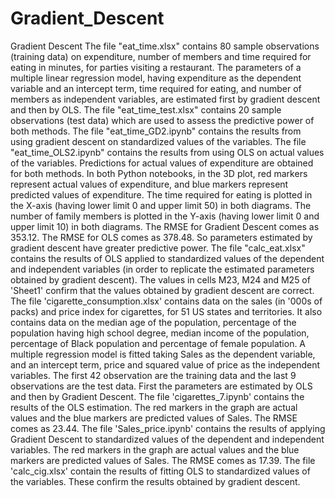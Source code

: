 # Gradient_Descent
Gradient Descent
The file "eat_time.xlsx" contains 80 sample observations (training data) on expenditure, number of members and time required for eating in minutes, for parties visiting a restaurant. The parameters of a multiple linear regression model, having expenditure as the dependent variable and an intercept term, time required for eating, and number of members as independent variables, are estimated first by gradient descent and then by OLS. The file "eat_time_test.xlsx" contains 20 sample observations (test data) which are used to assess the predictive power of both methods. The file "eat_time_GD2.ipynb" contains the results from using gradient descent on standardized values of the variables.
The file "eat_time_OLS2.ipynb" contains the results from using OLS on actual values of the variables. Predictions for actual values of expenditure are obtained for both methods. In both Python notebooks, in the 3D plot, red markers represent actual values of expenditure, and blue markers represent predicted values of expenditure. The time required for eating is plotted in the X-axis (having lower limit 0 and upper limit 50) in both diagrams. The number of family members is plotted in the Y-axis (having lower limit 0 and upper limit 10) in both diagrams. The RMSE for Gradient Descent comes as 353.12. The RMSE for OLS comes as 378.48. So parameters estimated by gradient descent have greater predictive power. The file "calc_eat.xlsx" contains the results of OLS applied to standardized values of the dependent and independent variables (in order to replicate the estimated parameters obtained by gradient descent). The values in cells M23, M24 and M25 of 'Sheet1' confirm that the values obtained by gradient descent are correct.
The file 'cigarette_consumption.xlsx' contains data on the sales (in '000s of packs) and price index for cigarettes, for 51 US states and territories. It also contains data on the median age of the population, percentage of the population having high school degree, median income of the population, percentage of Black population and percentage of female population. A multiple regression model is fitted taking Sales as the dependent variable, and an intercept term, price and squared value of price as the independent variables. The first 42 observation are the training data and the last 9 observations are the test data. First the parameters are estimated by OLS and then by Gradient Descent. The file 'cigarettes_7.ipynb' contains the results of the OLS estimation. The red markers in the graph are actual values and the blue markers are predicted values of Sales. The RMSE comes as 23.44. The file 'Sales_price.ipynb' contains the results of applying Gradient Descent to standardized values of the dependent and independent variables. The red markers in the graph are actual values and the blue markers are predicted values of Sales. The RMSE comes as 17.39. The file 'calc_cig.xlsx' contain the results of fitting OLS to standardized values of the variables. These confirm the results obtained by gradient descent.
